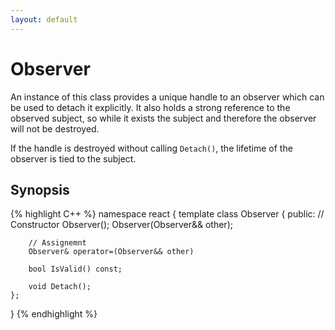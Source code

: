 ```yaml
---
layout: default
---
```

# Observer

An instance of this class provides a unique handle to an observer which can be used to detach it explicitly.
It also holds a strong reference to the observed subject, so while it exists the subject and therefore the observer will not be destroyed.

If the handle is destroyed without calling `Detach()`, the lifetime of the observer is tied to the subject.

## Synopsis
{% highlight C++ %}
namespace react
{
    template <typename D>
    class Observer
    {
    public:
        // Constructor
        Observer();
        Observer(Observer&& other);

        // Assignemnt
        Observer& operator=(Observer&& other)

        bool IsValid() const;

        void Detach();
    };
}
{% endhighlight %}